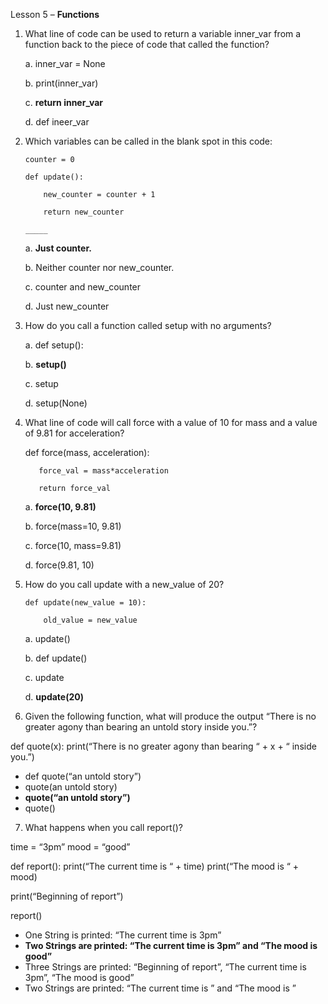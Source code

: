 Lesson 5 – **Functions**

1.	What line of code can be used to return a variable inner_var from a function back to the piece of code that called the function?

	a.	inner_var = None
	
	b.	print(inner_var)
	
	c.	**return inner_var**
	
	d.	def ineer_var
	
2.	Which variables can be called in the blank spot in this code:

		counter = 0

		def update():
		
			new_counter = counter + 1
			
			return new_counter
			
		_____

	a.	**Just counter.**
	
	b.	Neither counter nor new_counter.
	
	c.	counter and new_counter
	
	d.	Just new_counter
	
3.	How do you call a function called setup with no arguments?

	a.	def setup():
	
	b.	**setup()**
	
	c.	setup
	
	d.	setup(None)
	
4.	 What line of code will call force with a value of 10 for mass and a value of 9.81 for acceleration?

		def force(mass, acceleration):
		
			force_val = mass*acceleration
			
			return force_val


      a.	**force(10, 9.81)**

      b.	force(mass=10, 9.81)
	
      c.	force(10, mass=9.81)
	
      d.	force(9.81, 10)
	
5.	How do you call update with a new_value of 20?

		def update(new_value = 10):
	
			old_value = new_value

	a.	update()
	
	b.	def update()
	
	c.	update
	
	d.	**update(20)**

6.	Given the following function, what will produce the output “There is no greater agony than bearing an untold story inside you.”?

def quote(x):
	print(“There is no greater agony than bearing “ + x + “ inside you.”)

-	def quote(“an untold story”)
-	quote(an untold story)
-	**quote(“an untold story”)**
-	quote()

7.	What happens when you call report()?

time = “3pm”
mood = “good”

def report():
	print(“The current time is “ + time)
	print(“The mood is “ + mood)

print(“Beginning of report”)

report()

-	One String is printed: “The current time is 3pm”
-	**Two Strings are printed: “The current time is 3pm” and “The mood is good”**
-	Three Strings are printed: “Beginning of report”, “The current time is 3pm”, “The mood is good”
-	Two Strings are printed: “The current time is ” and “The mood is ”
